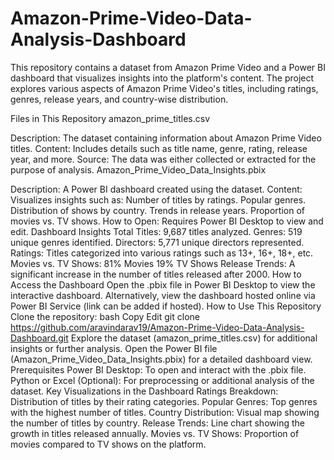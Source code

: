 # Amazon-Prime-Video-Data-Analysis-Dashboard

This repository contains a dataset from Amazon Prime Video and a Power BI dashboard that visualizes insights into the platform's content. The project explores various aspects of Amazon Prime Video's titles, including ratings, genres, release years, and country-wise distribution.

Files in This Repository
amazon_prime_titles.csv

Description: The dataset containing information about Amazon Prime Video titles.
Content: Includes details such as title name, genre, rating, release year, and more.
Source: The data was either collected or extracted for the purpose of analysis.
Amazon_Prime_Video_Data_Insights.pbix

Description: A Power BI dashboard created using the dataset.
Content: Visualizes insights such as:
Number of titles by ratings.
Popular genres.
Distribution of shows by country.
Trends in release years.
Proportion of movies vs. TV shows.
How to Open: Requires Power BI Desktop to view and edit.
Dashboard Insights
Total Titles: 9,687 titles analyzed.
Genres: 519 unique genres identified.
Directors: 5,771 unique directors represented.
Ratings: Titles categorized into various ratings such as 13+, 16+, 18+, etc.
Movies vs. TV Shows:
81% Movies
19% TV Shows
Release Trends: A significant increase in the number of titles released after 2000.
How to Access the Dashboard
Open the .pbix file in Power BI Desktop to view the interactive dashboard.
Alternatively, view the dashboard hosted online via Power BI Service (link can be added if hosted).
How to Use This Repository
Clone the repository:
bash
Copy
Edit
git clone https://github.com/aravindarav19/Amazon-Prime-Video-Data-Analysis-Dashboard.git
Explore the dataset (amazon_prime_titles.csv) for additional insights or further analysis.
Open the Power BI file (Amazon_Prime_Video_Data_Insights.pbix) for a detailed dashboard view.
Prerequisites
Power BI Desktop: To open and interact with the .pbix file.
Python or Excel (Optional): For preprocessing or additional analysis of the dataset.
Key Visualizations in the Dashboard
Ratings Breakdown: Distribution of titles by their rating categories.
Popular Genres: Top genres with the highest number of titles.
Country Distribution: Visual map showing the number of titles by country.
Release Trends: Line chart showing the growth in titles released annually.
Movies vs. TV Shows: Proportion of movies compared to TV shows on the platform.
